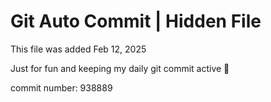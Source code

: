# Git Auto Commit | Hidden File

This file was added Feb 12, 2025

Just for fun and keeping my daily git commit active 🤪

commit number: 938889
